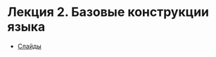 # Лекция 2. Базовые конструкции языка

* [Слайды](https://dbeliakov.github.io/mipt-golang-course/lectures/02/lecture.slide.html)
